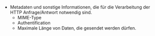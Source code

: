 - Metadaten und sonstige Informationen, die für die Verarbeitung der HTTP Anfrage/Antwort notwendig sind.
	- MIME-Type
	- Authentification
	- Maximale Länge von Daten, die gesendet werden dürfen.